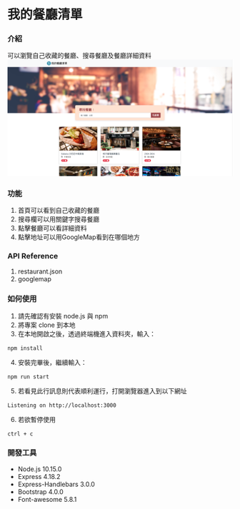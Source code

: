 # 我的餐廳清單
### 介紹
可以瀏覽自己收藏的餐廳、搜尋餐廳及餐廳詳細資料
![Restaurant](https://github.com/thpss91103/ResraurantList/blob/main/public/image/indexImg.png)
### 功能
1. 首頁可以看到自己收藏的餐廳
2. 搜尋欄可以用關鍵字搜尋餐廳
3. 點擊餐廳可以看詳細資料
4. 點擊地址可以用GoogleMap看到在哪個地方
### API Reference
1. restaurant.json
2. googlemap
### 如何使用
1. 請先確認有安裝 node.js 與 npm
2. 將專案 clone 到本地
3. 在本地開啟之後，透過終端機進入資料夾，輸入：
```
npm install
```
4. 安裝完畢後，繼續輸入：
```
npm run start
```
5. 若看見此行訊息則代表順利運行，打開瀏覽器進入到以下網址
```
Listening on http://localhost:3000
```
6. 若欲暫停使用
```
ctrl + c
```
### 開發工具
- Node.js 10.15.0
- Express 4.18.2
- Express-Handlebars 3.0.0
- Bootstrap 4.0.0
- Font-awesome 5.8.1
